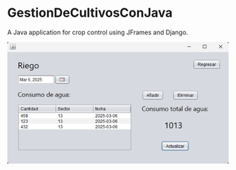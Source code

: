 # GestionDeCultivosConJava
A Java application for crop control using JFrames and Django.

![Texto alternativo](images/ControlConsumoAgua.png)
